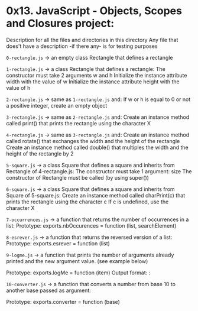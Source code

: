 
# 0x13. JavaScript - Objects, Scopes and Closures project:


Description for all the files and directories in this directory
Any file that does't have a description -if there any- is for testing purposes


`0-rectangle.js` -> an empty class Rectangle that defines a rectangle


`1-rectangle.js` -> a class Rectangle that defines a rectangle:
The constructor must take 2 arguments w and h
Initialize the instance attribute width with the value of w
Initialize the instance attribute height with the value of h


`2-rectangle.js` -> same as `1-rectangle.js` and:
If w or h is equal to 0 or not a positive integer, create an empty object


`3-rectangle.js` -> same as `2-rectangle.js` and:
Create an instance method called print() that prints the rectangle using the character X


`4-rectangle.js` -> same as `3-rectangle.js` and:
Create an instance method called rotate() that exchanges the width and the height of the rectangle
Create an instance method called double() that multiples the width and the height of the rectangle by 2


`5-square.js` -> a class Square that defines a square and inherits from Rectangle of 4-rectangle.js:
The constructor must take 1 argument: size
The constructor of Rectangle must be called (by using super())


`6-square.js` -> a class Square that defines a square and inherits from Square of 5-square.js:
Create an instance method called charPrint(c) that prints the rectangle using the character c
If c is undefined, use the character X


`7-occurrences.js` -> a function that returns the number of occurrences in a list:
Prototype: exports.nbOccurences = function (list, searchElement)


`8-esrever.js` -> a function that returns the reversed version of a list:
Prototype: exports.esrever = function (list)


`9-logme.js` -> a function that prints the number of arguments already printed and the new argument value. (see example below)

Prototype: exports.logMe = function (item)
Output format: <number arguments already printed>: <current argument value>


`10-converter.js` -> a function that converts a number from base 10 to another base passed as argument:

Prototype: exports.converter = function (base)
